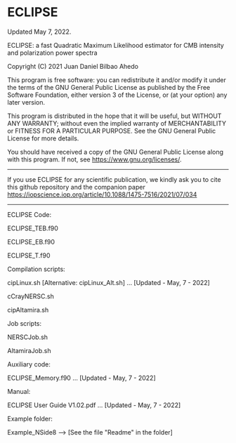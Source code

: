 # ECLIPSE

 Updated May 7, 2022.

 ECLIPSE: a fast Quadratic Maximum Likelihood estimator for CMB
          intensity and polarization power spectra

 Copyright (C) 2021      Juan Daniel Bilbao Ahedo


 This program is free software: you can redistribute it and/or modify
 it under the terms of the GNU General Public License as published by
 the Free Software Foundation, either version 3 of the License, or
 (at your option) any later version.

 This program is distributed in the hope that it will be useful,
 but WITHOUT ANY WARRANTY; without even the implied warranty of
 MERCHANTABILITY or FITNESS FOR A PARTICULAR PURPOSE.  See the
 GNU General Public License for more details.

 You should have received a copy of the GNU General Public License
 along with this program.  If not, see <https://www.gnu.org/licenses/>.

--------------------------------------------------------------------------------

If you use ECLIPSE for any scientific publication, we kindly ask you to cite this github repository and the companion paper https://iopscience.iop.org/article/10.1088/1475-7516/2021/07/034

________________________________________________________________________________

ECLIPSE Code:

  ECLIPSE_TEB.f90

  ECLIPSE_EB.f90

  ECLIPSE_T.f90


Compilation scripts:

  cipLinux.sh [Alternative: cipLinux_Alt.sh] ...  [Updated - May, 7 - 2022]
 
  cCrayNERSC.sh

  cipAltamira.sh



Job scripts:

  NERSCJob.sh

  AltamiraJob.sh


Auxiliary code:

  ECLIPSE_Memory.f90 ... [Updated - May, 7 - 2022]

Manual:

  ECLIPSE User Guide V1.02.pdf ... [Updated - May, 7 - 2022]


Example folder:

  Example_NSide8 --> [See the file "Readme" in the folder]




